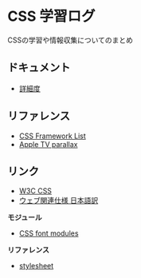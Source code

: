 # CSS 学習ログ

CSSの学習や情報収集についてのまとめ

## ドキュメント

- [詳細度](docs/Specificity.md)


## リファレンス

- [CSS Framework List](docs/framework-list)
- [Apple TV parallax](http://designmodo.com/apple-tv-effect/)


## リンク

- [W3C CSS](http://www.w3.org/TR/#tr_CSS)
- [ウェブ関連仕様 日本語訳](http://www.hcn.zaq.ne.jp/___/WEB/index.html)

__モジュール__

- [CSS font modules](http://www.w3.org/TR/css3-fonts/)

__リファレンス__

- [stylesheet](https://stylesheets.co/)

